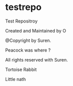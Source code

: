 testrepo
========

Test Repositroy

Created and Maintained by O

@Copyright by Suren.

Peacock was where ?

All rights reserved with Suren. 

Tortoise Rabbit

Little nath
